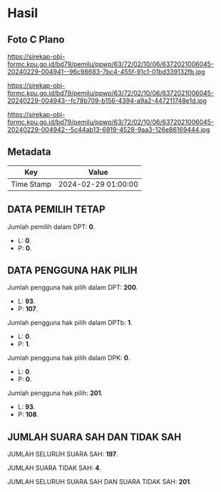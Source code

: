 # Hasil

## Foto C Plano

https://sirekap-obj-formc.kpu.go.id/bd79/pemilu/ppwp/63/72/02/10/06/6372021006045-20240229-004941--96c98683-7bc4-455f-91c1-01bd339132fb.jpg

https://sirekap-obj-formc.kpu.go.id/bd79/pemilu/ppwp/63/72/02/10/06/6372021006045-20240229-004943--fc78b709-b156-4394-a9a2-447211748e1d.jpg

https://sirekap-obj-formc.kpu.go.id/bd79/pemilu/ppwp/63/72/02/10/06/6372021006045-20240229-004942--5c44ab13-6919-4528-9aa3-126e86169444.jpg


## Metadata

| Key        | Value               |
| ---------- | ------------------- |
| Time Stamp | 2024-02-29 01:00:00 |


## DATA PEMILIH TETAP

Jumlah pemilih dalam DPT: **0**.
 * L: **0**.
 * P: **0**.

## DATA PENGGUNA HAK PILIH

Jumlah pengguna hak pilih dalam DPT: **200**.
 * L: **93**.
 * P: **107**.

Jumlah pengguna hak pilih dalam DPTb: **1**.
 * L: **0**.
 * P: **1**.

Jumlah pengguna hak pilih dalam DPK: **0**.
 * L: **0**.
 * P: **0**.

Jumlah pengguna hak pilih: **201**.
 * L: **93**.
 * P: **108**.

## JUMLAH SUARA SAH DAN TIDAK SAH

JUMLAH SELURUH SUARA SAH: **197**.

JUMLAH SUARA TIDAK SAH: **4**.

JUMLAH SELURUH SUARA SAH DAN SUARA TIDAK SAH: **201**.


